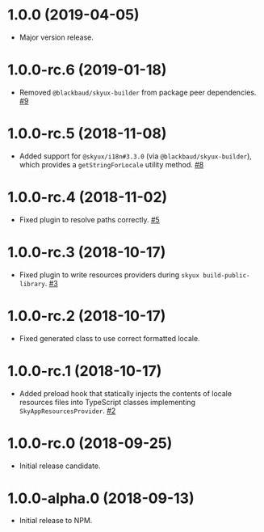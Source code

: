 # 1.0.0 (2019-04-05)

- Major version release.

# 1.0.0-rc.6 (2019-01-18)

- Removed `@blackbaud/skyux-builder` from package peer dependencies. [#9](https://github.com/blackbaud/skyux-builder-plugin-skyux/pull/9)

# 1.0.0-rc.5 (2018-11-08)

- Added support for `@skyux/i18n#3.3.0` (via `@blackbaud/skyux-builder`), which provides a `getStringForLocale` utility method. [#8](https://github.com/blackbaud/skyux-builder-plugin-skyux/pull/8)

# 1.0.0-rc.4 (2018-11-02)

- Fixed plugin to resolve paths correctly. [#5](https://github.com/blackbaud/skyux-builder-plugin-skyux/pull/5)

# 1.0.0-rc.3 (2018-10-17)

- Fixed plugin to write resources providers during `skyux build-public-library`. [#3](https://github.com/blackbaud/skyux-builder-plugin-skyux/pull/3)

# 1.0.0-rc.2 (2018-10-17)

- Fixed generated class to use correct formatted locale.

# 1.0.0-rc.1 (2018-10-17)

- Added preload hook that statically injects the contents of locale resources files into TypeScript classes implementing `SkyAppResourcesProvider`. [#2](https://github.com/blackbaud/skyux-builder-plugin-skyux/pull/2)

# 1.0.0-rc.0 (2018-09-25)

- Initial release candidate.

# 1.0.0-alpha.0 (2018-09-13)

- Initial release to NPM.
